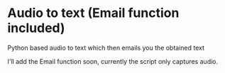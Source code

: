 # Audio to text (Email function included)
Python based audio to text which then emails you the obtained text
<p></p>
I'll add the Email function soon, currently the script only captures audio. 
